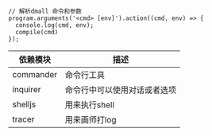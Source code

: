 ```
// 解析dmall 命令和参数
program.arguments('<cmd> [env]').action((cmd, env) => {
  console.log(cmd, env);
  compile(cmd)
});
```

|依赖模块|描述|
|---|---|
|commander|命令行工具|
|inquirer|命令行中可以使用对话或者选项|
|shelljs|用来执行shell|
|tracer|用来画师打log|